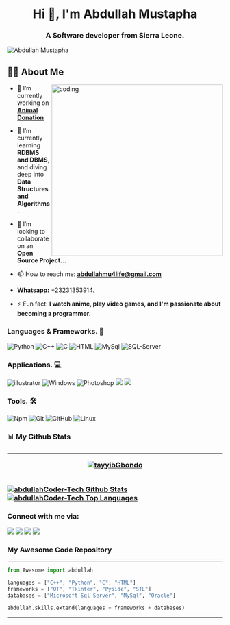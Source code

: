 <h1 align="center">Hi 👋, I'm Abdullah Mustapha</h1>
<h3 align="center">A Software developer from Sierra Leone.</h3>
<p align="left"> <img src="https://komarev.com/ghpvc/?username=abdullahCoder-Tech&label=Views&color=blue&style=plastic" alt="Abdullah Mustapha" /></p>

## 🙋‍♂️ About Me
<img align="right" alt="coding" width="400" src="https://camo.githubusercontent.com/cae12fddd9d6982901d82580bdf321d81fb299141098ca1c2d4891870827bf17/68747470733a2f2f6d69726f2e6d656469756d2e636f6d2f6d61782f313336302f302a37513379765349765f7430696f4a2d5a2e676966">

- 🔭 I’m currently working on **[Animal Donation](https://abdullahcoder-tech.free.nf/)**

- 🌱 I’m currently learning **RDBMS and DBMS**, and diving deep into **Data Structures and Algorithms**.

- 👯 I’m looking to collaborate on an **Open Source Project...**

- 📫 How to reach me: **abdullahmu4life@gmail.com**
 - **Whatsapp:** +23231353914.
- ⚡ Fun fact: **I watch anime, play video games, and I'm passionate about becoming a programmer.**

 
### Languages & Frameworks. 🚧 

![Python](https://icongr.am/devicon/python-original.svg?size=50&color=currentColor)
![C++](https://icongr.am/devicon/cplusplus-plain.svg?size=50&color=3c6ebe)
![C](https://icongr.am/devicon/c-original.svg?size=50&color=3c6ebe)
![HTML](https://icongr.am/devicon/html5-original.svg?size=50&color=currentColor)
![MySql](https://icongr.am/simple/mysql.svg?size=50&color=282367&colored=)
![SQL-Server](https://icongr.am/simple/microsoftsqlserver.svg?size=50&color=282367&colored=)

### Applications. 💻
![illustrator](https://icongr.am/devicon/illustrator-plain.svg?size=50&color=824217)
![Windows](https://icongr.am/devicon/windows8-original.svg?size=50&color=824217)
![Photoshop](https://icongr.am/devicon/photoshop-line.svg?size=50&colored=)
![](https://icongr.am/simple/gitkraken.svg?size=50&color=282367&colored=)
![](https://icongr.am/simple/gnubash.svg?size=50&color=282367&colored=)

### Tools. 🛠 

![Npm](https://icongr.am/devicon/npm-original-wordmark.svg?size=50&color=currentColor)
![Git](https://icongr.am/devicon/git-original.svg?size=50&color=currentColor)
![GitHub](https://icongr.am/devicon/github-original.svg?size=50&color=currentColor)
![Linux](https://icongr.am/devicon/linux-original.svg?size=50&color=000000)


<h3>📊 My Github Stats<h3><hr>

<p align="center">
    <a href="https://github.com/abdullahCoder-Tech/github-readme-streak-stats">
        <img title="🔥 Get streak stats for your profile at git.io/streak-stats" alt="tayyibGbondo" src="https://github-readme-streak-stats.herokuapp.com/?user=abdullahCoder-Tech&theme=black-ice&hide_border=true&stroke=0000&background=060A0CD0"/>
    </a>
</p>

  <br/>
    <a href="https://github.com/abdullahCoder-Tech/github-readme-stats"><img alt="abdullahCoder-Tech Github Stats" src="https://github-readme-stats.vercel.app/api?username=abdullahCoder-Tech&show_icons=true&count_private=true&theme=react&hide_border=true&bg_color=0D1117" /></a>
    <a href="https://github.com/abdullahCoder-Tech/github-readme-stats">
    <img alt="abdullahCoder-Tech Top Languages" src="https://github-readme-stats.vercel.app/api/top-langs/?username=abdullahCoder-Tech&langs_count=8&count_private=true&layout=compact&theme=react&hide_border=true&bg_color=0D1117" />
    </a>
  <br/>


### Connect with me via:
<p align="left">

<a href = "https://www.linkedin.com/in/abdullah-mustapha-ab529229a/"><img src="https://img.icons8.com/fluent/48/000000/linkedin.png"/></a>
<a href = "https://twitter.com/CodeByAbdullah"><img src="https://img.icons8.com/fluent/48/000000/twitter.png"/></a>
<a href = "https://www.instagram.com/_am4tech/?hl=en"><img src="https://img.icons8.com/fluent/48/000000/instagram-new.png"/></a>
<a href = "https://wa.me/message/JU7M7LRRGDFGM1"><img src="https://img.icons8.com/fluent/48/000000/whatsapp.png"/></a>

</p>

<h3>My Awesome Code Repository</h3><hr>


```python
from Awesome import abdullah

languages = ["C++", "Python", "C", "HTML"]
frameworks = ["QT", "Tkinter", "Pyside", "STL"]
databases = ["Microsoft Sql Server", "MySql", "Oracle"]

abdullah.skills.extend(languages + frameworks + databases)
```

<hr>
